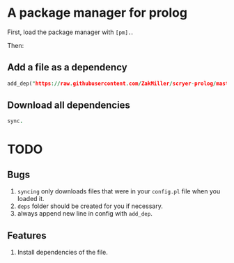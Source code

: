 # A package manager for prolog

First, load the package manager with `[pm].`.

Then:

## Add a file as a dependency

```prolog
add_dep("https://raw.githubusercontent.com/ZakMiller/scryer-prolog/master/src/lib/freeze.pl").
```

## Download all dependencies

```prolog
sync.
```

# TODO

## Bugs
1. `syncing` only downloads files that were in your `config.pl` file when you loaded it.
2. `deps` folder should be created for you if necessary.
3. always append new line in config with `add_dep`.

## Features
1. Install dependencies of the file.